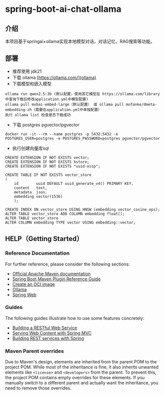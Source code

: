 # spring-boot-ai-chat-ollama

## 介绍

本项目基于springai+ollama实现本地模型对话，对话记忆，RAG搜索等功能。

## 部署

- 推荐使用 jdk21
- 下载 ollama [https://ollama.com/](ollama)
- 下载模型和嵌入模型

```text
ollama run qwen2.5:3b (默认配置，使用其它模型在 https://ollama.com/library 中查询下载后修改application.yml中模型配置)
ollama pull mxbai-embed-large（默认配置） 或 ollama pull mofanke/dmeta-embedding-zh（需要在application.yml中单独配置）
执行 ollama list 检查是否下载成功
```

- 下载 postgres pgvector/pgvector

```text
docker run -it --rm --name postgres -p 5432:5432 -e POSTGRES_USER=postgres -e POSTGRES_PASSWORD=postgres pgvector/pgvector
```

- 执行创建向量库sql

```text
CREATE EXTENSION IF NOT EXISTS vector;
CREATE EXTENSION IF NOT EXISTS hstore;
CREATE EXTENSION IF NOT EXISTS "uuid-ossp";

CREATE TABLE IF NOT EXISTS vector_store
(
    id        uuid DEFAULT uuid_generate_v4() PRIMARY KEY,
    content   text,
    metadata  json,
    embedding vector(1536)
    );

CREATE INDEX ON vector_store USING HNSW (embedding vector_cosine_ops);
ALTER TABLE vector_store ADD COLUMN embedding float[];
ALTER TABLE vector_store
ALTER COLUMN embedding TYPE vector USING embedding::vector;
```

## HELP（Getting Started）

### Reference Documentation

For further reference, please consider the following sections:

* [Official Apache Maven documentation](https://maven.apache.org/guides/index.html)
* [Spring Boot Maven Plugin Reference Guide](https://docs.spring.io/spring-boot/3.4.1-SNAPSHOT/maven-plugin)
* [Create an OCI image](https://docs.spring.io/spring-boot/3.4.1-SNAPSHOT/maven-plugin/build-image.html)
* [Ollama](https://docs.spring.io/spring-ai/reference/api/chat/ollama-chat.html)
* [Spring Web](https://docs.spring.io/spring-boot/3.4.1-SNAPSHOT/reference/web/servlet.html)

### Guides

The following guides illustrate how to use some features concretely:

* [Building a RESTful Web Service](https://spring.io/guides/gs/rest-service/)
* [Serving Web Content with Spring MVC](https://spring.io/guides/gs/serving-web-content/)
* [Building REST services with Spring](https://spring.io/guides/tutorials/rest/)

### Maven Parent overrides

Due to Maven's design, elements are inherited from the parent POM to the project POM.
While most of the inheritance is fine, it also inherits unwanted elements like `<license>` and `<developers>` from the
parent.
To prevent this, the project POM contains empty overrides for these elements.
If you manually switch to a different parent and actually want the inheritance, you need to remove those overrides.